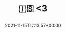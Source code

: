 ---
retweeted: false
source: <a href="https://mobile.twitter.com" rel="nofollow">Twitter Web App</a>
entities:
  hashtags: []
  symbols: []
  user_mentions: []
  urls:
  - url: https://t.co/oqflGta7h5
    expanded_url: https://www.youtube.com/watch?v=enMwwQy_noI
    display_url: youtube.com/watch?v=enMwwQ…
    indices:
    - '9'
    - '32'
display_text_range:
- '0'
- '32'
favorite_count: '0'
id_str: '1460219519641792518'
truncated: false
retweet_count: '0'
id: '1460219519641792518'
possibly_sensitive: false
created_at: Mon Nov 15 12:13:57 +0000 2021
favorited: false
full_text: "\U0001F1EE\U0001F1F8 &lt;3"
lang: und
quote_url: https://www.youtube.com/watch?v=enMwwQy_noI
tags:
- pesos/twitter
date: '2021-11-15T12:13:57+00:00'
src: https://twitter.com/bascht/status/1460219519641792518
original_url: https://twitter.com/bascht/status/1460219519641792518
type: twitter_tweet
text: "\U0001F1EE\U0001F1F8 &lt;3"
title: "\U0001F1EE\U0001F1F8 &lt;3\n"

---